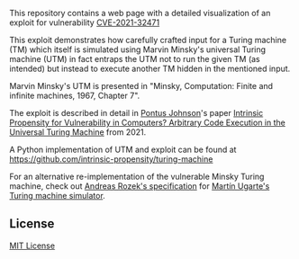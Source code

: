 This repository contains a web page with a detailed visualization of an exploit for vulnerability [CVE-2021-32471](https://cve.mitre.org/cgi-bin/cvename.cgi?name=CVE-2021-32471)

This exploit demonstrates how carefully crafted input for a Turing machine (TM) which itself is simulated using Marvin Minsky's universal Turing machine (UTM) in fact entraps the UTM not to run the given TM (as intended) but instead to execute another TM hidden in the mentioned input.

Marvin Minsky's UTM is presented in "Minsky, Computation: Finite and infinite machines, 1967, Chapter 7".

The exploit is described in detail in [Pontus Johnson](https://www.kth.se/profile/pontusj)'s paper [Intrinsic Propensity for Vulnerability in Computers? Arbitrary Code Execution in the Universal Turing Machine](https://arxiv.org/abs/2105.02124) from 2021.

A Python implementation of UTM and exploit can be found at https://github.com/intrinsic-propensity/turing-machine

For an alternative re-implementation of the vulnerable Minsky Turing machine, check out [Andreas Rozek's specification](https://github.com/rozek/Universal-Turing-Machine) for [Martín Ugarte's Turing machine simulator](https://turingmachinesimulator.com).

## License ##

[MIT License](LICENSE)
